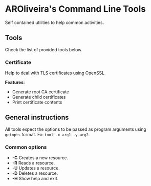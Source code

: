 # AROliveira's Command Line Tools

Self contained utilities to help common activities.

## Tools

Check the list of provided tools below.

### Certificate

Help to deal with TLS certificates using OpenSSL.

**Features:**
- Generate root CA certificate
- Generate child certificates
- Print certificate contents

## General instructions

All tools expect the options to be passed as program arguments using `getopts` format. Ex: `tool -x arg1 -y arg2`.

### Common options

- **-C**    Creates a new resource.
- **-R**    Reads a resource.
- **-U**    Updates a resource.
- **-D**    Deletes a resource.
- **-H**    Show help and exit.


